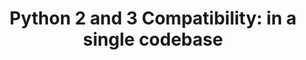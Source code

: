 ---
title: "Python 2 and 3 Compatibility: in a single codebase"
subtitle: 
event: "PyConZA"
event-fulltitle:
event-url: 
location: "Cape Town, South Africa"
---